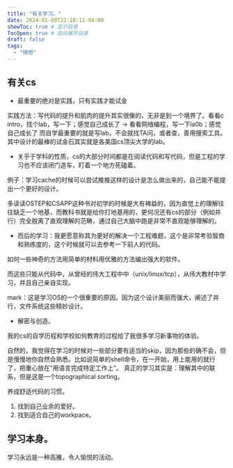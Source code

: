 ```yaml
---
title: "有关学习。"
date: 2024-01-09T22:10:11-04:00
showToc: true # 显示目录
TocOpen: true # 自动展开目录
draft: false
tags:
  - "随想"
---
```



## 有关cs
* 最重要的绝对是实践，只有实践才能试金

实践方法：写代码的提升和肌肉的提升其实很像的，无非是到一个境界了。看看c intro，找个lab，写一下；感觉自己成长了 -> 看看网络编程，写一下la0b；感觉自己成长了
而自学最重要的就是写lab，不会就找TA问，或者查，善用搜索工具。其中设计的最棒的试金石其实就是各美国cs顶尖大学的lab。

* 关乎于学科的性质，cs的大部分时间都是在阅读代码和写代码，但是工程的学习也不应该闭门造车，盯着一个地方死磕着。

例子：学习cache的时候可以尝试推推这样的设计是怎么做出来的，自己能不能提出一个更好的设计。

多读读OSTEP和CSAPP这种书对初学的时候是大有裨益的，因为直觉上的理解往往缺乏一个地基，而教科书就是给你打地基用的，更何况还有cs的部分（例如并行）完全脱离了直观理解的范畴，通过自己大脑中跑是非常不直观能够理解的。

* 而后的学习：我更愿意称其为更好的解决一个工程难题，这个是非常考验智商和熟练度的，这个时候就可以去参考一下前人的代码。

如何一些神奇的方法用简单的材料用优雅的方法编出强大的软件。

而这些只能从代码中，从曾经的伟大工程中中（unix/linux/tcp），从伟大教材中学习，并且自己亲自实现。

mark：这是学习OS的一个很重要的原因。因为这个设计美丽而强大，阐述了并行，文件系统这些精妙设计。

* 解密与创造。

我的cs的自学历程和学校如何教育的过程给了我很多学习新事物的体验。

自然的，我觉得在学习的时候对一些部分要有适当的skip，因为那些的确不会，但是慢慢地你自然会熟悉。比如说简单的shell命令，在一开始，用上能用的就行了，把重心放在“用语言完成特定工作上”。
真正的学习其实是：理解其中的联系，但是这是一个topographical sorting。 

养成舒适代码的习惯。
1. 找到自己业余的爱好。
2. 找到适合自己的workpace。

## 学习本身。
学习永远是一种高雅，令人愉悦的活动。
